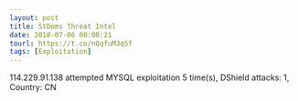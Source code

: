 ```yaml
---
layout: post
title: StDoms Threat Intel
date: 2018-07-06 00:00:21
tourl: https://t.co/nQqfuM3qSf
tags: [Exploitation]
---
```

114.229.91.138 attempted MYSQL exploitation 5 time(s), DShield attacks: 1, Country: CN